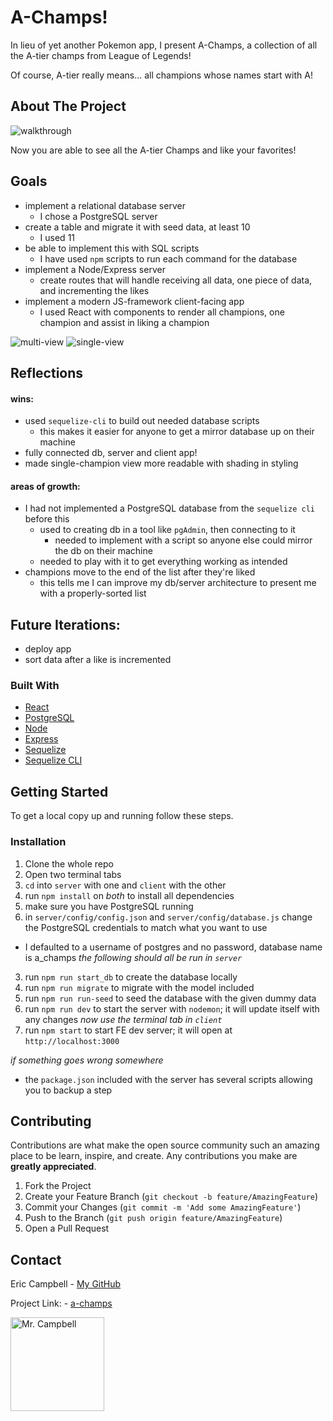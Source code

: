 # A-Champs!

In lieu of yet another Pokemon app, I present A-Champs, a collection of all the A-tier champs from League of Legends!

Of course, A-tier really means... all champions whose names start with A!

## About The Project

![walkthrough](https://media.giphy.com/media/r10ZrIWCiZ12GPzpjk/giphy.gif)

Now you are able to see all the A-tier Champs and like your favorites!

## Goals
- implement a relational database server
  - I chose a PostgreSQL server
- create a table and migrate it with seed data, at least 10
  - I used 11
- be able to implement this with SQL scripts
  - I have used `npm` scripts to run each command for the database
- implement a Node/Express server
  - create routes that will handle receiving all data, one piece of data, and incrementing the likes
- implement a modern JS-framework client-facing app
  - I used React with components to render all champions, one champion and assist in liking a champion

![multi-view](https://user-images.githubusercontent.com/70294115/123458912-d16e0a00-d5a2-11eb-9505-5bed08de46e5.png)
![single-view](https://user-images.githubusercontent.com/70294115/123458928-d7fc8180-d5a2-11eb-80e2-763d161b1aae.png)

## Reflections
#### wins:
- used `sequelize-cli` to build out needed database scripts 
  - this makes it easier for anyone to get a mirror database up on their machine
- fully connected db, server and client app!
- made single-champion view more readable with shading in styling

#### areas of growth:
- I had not implemented a PostgreSQL database from the `sequelize cli` before this
  - used to creating db in a tool like `pgAdmin`, then connecting to it
    - needed to implement with a script so anyone else could mirror the db on their machine
  - needed to play with it to get everything working as intended
- champions move to the end of the list after they're liked
  - this tells me I can improve my db/server architecture to present me with a properly-sorted list 

## Future Iterations:
- deploy app
- sort data after a like is incremented

### Built With

* [React](https://reactjs.org/docs/create-a-new-react-app.html)
* [PostgreSQL](https://www.postgresql.org/)
* [Node](https://nodejs.org/en/)
* [Express](https://expressjs.com/)
* [Sequelize](http://sequelize.org/)
* [Sequelize CLI](https://sequelize.org/master/manual/migrations.html)

## Getting Started

To get a local copy up and running follow these steps.

### Installation

1. Clone the whole repo
3. Open two terminal tabs
3. `cd` into `server` with one and `client` with the other 
3. run `npm install` on *both* to install all dependencies
3. make sure you have PostgreSQL running
3. in `server/config/config.json` and `server/config/database.js` change the PostgreSQL credentials to match what you want to use
  - I defaulted to a username of postgres and no password, database name is a_champs
*the following should all be run in `server`*
3. run `npm run start_db` to create the database locally
3. run `npm run migrate` to migrate with the model included
3. run `npm run run-seed` to seed the database with the given dummy data
3. run `npm run dev` to start the server with `nodemon`; it will update itself with any changes
*now use the terminal tab in `client`* 
3. run `npm start` to start FE dev server; it will open at `http://localhost:3000`

*if something goes wrong somewhere*
- the `package.json` included with the server has several scripts allowing you to backup a step 

## Contributing

Contributions are what make the open source community such an amazing place to be learn, inspire, and create. Any contributions you make are **greatly appreciated**.

1. Fork the Project
2. Create your Feature Branch (`git checkout -b feature/AmazingFeature`)
3. Commit your Changes (`git commit -m 'Add some AmazingFeature'`)
4. Push to the Branch (`git push origin feature/AmazingFeature`)
5. Open a Pull Request

## Contact

Eric Campbell - [My GitHub](https://github.com/mainlyetcetera/)

Project Link: - [a-champs](https://github.com/mainlyetcetera/a-champs)

<img src="https://avatars0.githubusercontent.com/u/70294115?s=460&u=b24fae5febb30e7d1c9507c51ee760dba5e396e5&v=4" alt="Mr. Campbell"
width="150" height="auto" />
